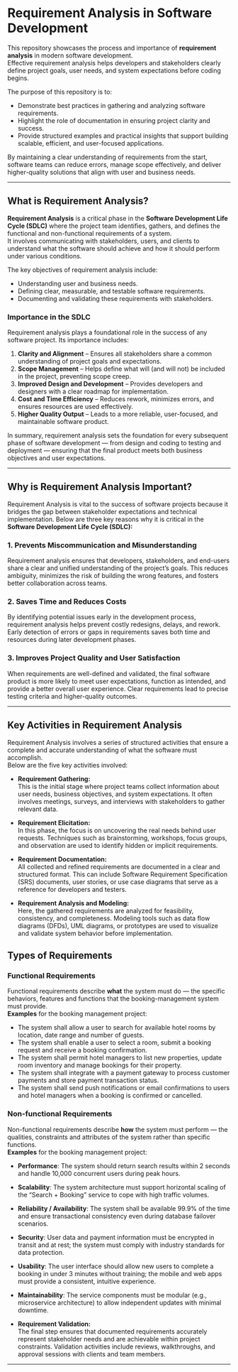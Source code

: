 
# Requirement Analysis in Software Development

This repository showcases the process and importance of **requirement analysis** in modern software development.  
Effective requirement analysis helps developers and stakeholders clearly define project goals, user needs, and system expectations before coding begins.  

The purpose of this repository is to:
- Demonstrate best practices in gathering and analyzing software requirements.  
- Highlight the role of documentation in ensuring project clarity and success.  
- Provide structured examples and practical insights that support building scalable, efficient, and user-focused applications.  

By maintaining a clear understanding of requirements from the start, software teams can reduce errors, manage scope effectively, and deliver higher-quality solutions that align with user and business needs.  

---

## What is Requirement Analysis?

**Requirement Analysis** is a critical phase in the **Software Development Life Cycle (SDLC)** where the project team identifies, gathers, and defines the functional and non-functional requirements of a system.  
It involves communicating with stakeholders, users, and clients to understand what the software should achieve and how it should perform under various conditions.  

The key objectives of requirement analysis include:
- Understanding user and business needs.  
- Defining clear, measurable, and testable software requirements.  
- Documenting and validating these requirements with stakeholders.  

### Importance in the SDLC

Requirement analysis plays a foundational role in the success of any software project. Its importance includes:

1. **Clarity and Alignment** – Ensures all stakeholders share a common understanding of project goals and expectations.  
2. **Scope Management** – Helps define what will (and will not) be included in the project, preventing scope creep.  
3. **Improved Design and Development** – Provides developers and designers with a clear roadmap for implementation.  
4. **Cost and Time Efficiency** – Reduces rework, minimizes errors, and ensures resources are used effectively.  
5. **Higher Quality Output** – Leads to a more reliable, user-focused, and maintainable software product.  

In summary, requirement analysis sets the foundation for every subsequent phase of software development — from design and coding to testing and deployment — ensuring that the final product meets both business objectives and user expectations.

---

## Why is Requirement Analysis Important?

Requirement Analysis is vital to the success of software projects because it bridges the gap between stakeholder expectations and technical implementation. Below are three key reasons why it is critical in the **Software Development Life Cycle (SDLC):**

### 1. Prevents Miscommunication and Misunderstanding
Requirement analysis ensures that developers, stakeholders, and end-users share a clear and unified understanding of the project’s goals. This reduces ambiguity, minimizes the risk of building the wrong features, and fosters better collaboration across teams.

### 2. Saves Time and Reduces Costs
By identifying potential issues early in the development process, requirement analysis helps prevent costly redesigns, delays, and rework. Early detection of errors or gaps in requirements saves both time and resources during later development phases.

### 3. Improves Project Quality and User Satisfaction
When requirements are well-defined and validated, the final software product is more likely to meet user expectations, function as intended, and provide a better overall user experience. Clear requirements lead to precise testing criteria and higher-quality outcomes.

---


## Key Activities in Requirement Analysis

Requirement Analysis involves a series of structured activities that ensure a complete and accurate understanding of what the software must accomplish.  
Below are the five key activities involved:

- **Requirement Gathering:**  
  This is the initial stage where project teams collect information about user needs, business objectives, and system expectations. It often involves meetings, surveys, and interviews with stakeholders to gather relevant data.

- **Requirement Elicitation:**  
  In this phase, the focus is on uncovering the real needs behind user requests. Techniques such as brainstorming, workshops, focus groups, and observation are used to identify hidden or implicit requirements.

- **Requirement Documentation:**  
  All collected and refined requirements are documented in a clear and structured format. This can include Software Requirement Specification (SRS) documents, user stories, or use case diagrams that serve as a reference for developers and testers.

- **Requirement Analysis and Modeling:**  
  Here, the gathered requirements are analyzed for feasibility, consistency, and completeness. Modeling tools such as data flow diagrams (DFDs), UML diagrams, or prototypes are used to visualize and validate system behavior before implementation.

## Types of Requirements

### Functional Requirements  
Functional requirements describe **what** the system must do — the specific behaviors, features and functions that the booking-management system must provide.  
**Examples** for the booking management project:  
- The system shall allow a user to search for available hotel rooms by location, date range and number of guests.  
- The system shall enable a user to select a room, submit a booking request and receive a booking confirmation.  
- The system shall permit hotel managers to list new properties, update room inventory and manage bookings for their property.  
- The system shall integrate with a payment gateway to process customer payments and store payment transaction status.  
- The system shall send push notifications or email confirmations to users and hotel managers when a booking is confirmed or cancelled.

### Non-functional Requirements  
Non-functional requirements describe **how** the system must perform — the qualities, constraints and attributes of the system rather than specific functions.  
**Examples** for the booking management project:  
- **Performance**: The system should return search results within 2 seconds and handle 10,000 concurrent users during peak hours.  
- **Scalability**: The system architecture must support horizontal scaling of the “Search + Booking” service to cope with high traffic volumes. 
- **Reliability / Availability**: The system shall be available 99.9% of the time and ensure transactional consistency even during database failover scenarios.  
- **Security**: User data and payment information must be encrypted in transit and at rest; the system must comply with industry standards for data protection.  
- **Usability**: The user interface should allow new users to complete a booking in under 3 minutes without training; the mobile and web apps must provide a consistent, intuitive experience.  
- **Maintainability**: The service components must be modular (e.g., microservice architecture) to allow independent updates with minimal downtime.  



- **Requirement Validation:**  
  The final step ensures that documented requirements accurately represent stakeholder needs and are achievable within project constraints. Validation activities include reviews, walkthroughs, and approval sessions with clients and team members.

---

